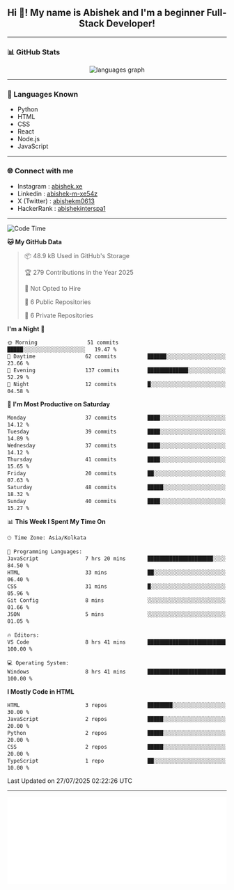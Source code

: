 <h2 align="center">Hi 👋! My name is <b>Abishek</b> and I'm a beginner Full-Stack Developer!</h2>

---

### 📊 GitHub Stats

<div align="center">
  <img src="https://github-readme-stats.vercel.app/api/top-langs/?username=Abishek-Web-Co&theme=react&show_icons=true&hide_border=true&layout=compact" height="150" alt="languages graph" />
</div>

---

### 🧠 Languages Known

- Python  
- HTML  
- CSS  
- React  
- Node.js  
- JavaScript  

---


### 🌐 Connect with me

- Instagram   : [abishek.xe](https://www.instagram.com/abishek.xe/)
- Linkedin    : [abishek-m-xe54z](https://www.linkedin.com/in/abishek-m-xe54z/)
- X (Twitter) : [abishekm0613](https://x.com/abishekm0613)
- HackerRank  : [abishekinterspa1](https://www.hackerrank.com/profile/abishekinterspa1)

---

<!--START_SECTION:waka-->
![Code Time](http://img.shields.io/badge/Code%20Time-74%20hrs%2035%20mins-blue)

**🐱 My GitHub Data** 

> 📦 48.9 kB Used in GitHub's Storage 
 > 
> 🏆 279 Contributions in the Year 2025
 > 
> 🚫 Not Opted to Hire
 > 
> 📜 6 Public Repositories 
 > 
> 🔑 6 Private Repositories 
 > 
**I'm a Night 🦉** 

```text
🌞 Morning                51 commits          █████░░░░░░░░░░░░░░░░░░░░   19.47 % 
🌆 Daytime                62 commits          ██████░░░░░░░░░░░░░░░░░░░   23.66 % 
🌃 Evening                137 commits         █████████████░░░░░░░░░░░░   52.29 % 
🌙 Night                  12 commits          █░░░░░░░░░░░░░░░░░░░░░░░░   04.58 % 
```
📅 **I'm Most Productive on Saturday** 

```text
Monday                   37 commits          ████░░░░░░░░░░░░░░░░░░░░░   14.12 % 
Tuesday                  39 commits          ████░░░░░░░░░░░░░░░░░░░░░   14.89 % 
Wednesday                37 commits          ████░░░░░░░░░░░░░░░░░░░░░   14.12 % 
Thursday                 41 commits          ████░░░░░░░░░░░░░░░░░░░░░   15.65 % 
Friday                   20 commits          ██░░░░░░░░░░░░░░░░░░░░░░░   07.63 % 
Saturday                 48 commits          █████░░░░░░░░░░░░░░░░░░░░   18.32 % 
Sunday                   40 commits          ████░░░░░░░░░░░░░░░░░░░░░   15.27 % 
```


📊 **This Week I Spent My Time On** 

```text
🕑︎ Time Zone: Asia/Kolkata

💬 Programming Languages: 
JavaScript               7 hrs 20 mins       █████████████████████░░░░   84.50 % 
HTML                     33 mins             ██░░░░░░░░░░░░░░░░░░░░░░░   06.40 % 
CSS                      31 mins             █░░░░░░░░░░░░░░░░░░░░░░░░   05.96 % 
Git Config               8 mins              ░░░░░░░░░░░░░░░░░░░░░░░░░   01.66 % 
JSON                     5 mins              ░░░░░░░░░░░░░░░░░░░░░░░░░   01.05 % 

🔥 Editors: 
VS Code                  8 hrs 41 mins       █████████████████████████   100.00 % 

💻 Operating System: 
Windows                  8 hrs 41 mins       █████████████████████████   100.00 % 
```

**I Mostly Code in HTML** 

```text
HTML                     3 repos             ████████░░░░░░░░░░░░░░░░░   30.00 % 
JavaScript               2 repos             █████░░░░░░░░░░░░░░░░░░░░   20.00 % 
Python                   2 repos             █████░░░░░░░░░░░░░░░░░░░░   20.00 % 
CSS                      2 repos             █████░░░░░░░░░░░░░░░░░░░░   20.00 % 
TypeScript               1 repo              ██░░░░░░░░░░░░░░░░░░░░░░░   10.00 % 
```




 Last Updated on 27/07/2025 02:22:26 UTC
<!--END_SECTION:waka-->

---

<div align="center">
  <a href="https://abish-file.web.app/" target="_blank" rel="noopener noreferrer"><img height="200" src="pic.png" alt="Profile Picture" /></a>
</div>

